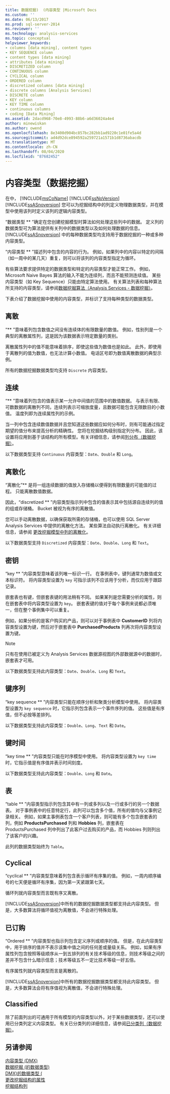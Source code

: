 ```yaml
---
title: 数据挖掘)  (内容类型 |Microsoft Docs
ms.custom: ''
ms.date: 06/13/2017
ms.prod: sql-server-2014
ms.reviewer: ''
ms.technology: analysis-services
ms.topic: conceptual
helpviewer_keywords:
- columns [data mining], content types
- KEY SEQUENCE column
- content types [data mining]
- attributes [data mining]
- DISCRETIZED column
- CONTINUOUS column
- CYCLICAL column
- ORDERED column
- discretized columns [data mining]
- discrete columns [Analysis Services]
- DISCRETE column
- KEY column
- KEY TIME column
- continuous columns
- coding [Data Mining]
ms.assetid: 2dacd968-70e8-4993-88b6-a6d36024a4e4
author: minewiskan
ms.author: owend
ms.openlocfilehash: 8e3400d904bc857bc282bb1ad9220c1e01fe5a4d
ms.sourcegitcommit: ad4d92dce894592a259721a1571b1d8736abacdb
ms.translationtype: MT
ms.contentlocale: zh-CN
ms.lasthandoff: 08/04/2020
ms.locfileid: "87682452"
---
```

# <a name="content-types-data-mining"></a>内容类型（数据挖掘）
  在中， [!INCLUDE[msCoName](../../includes/msconame-md.md)] [!INCLUDE[ssNoVersion](../../includes/ssnoversion-md.md)] [!INCLUDE[ssASnoversion](../../includes/ssasnoversion-md.md)] 您可以为挖掘结构中的列定义物理数据类型，并在模型中使用该列时定义该列的逻辑内容类型。  
  
 “数据类型 ** ”确定在您创建挖掘模型时算法如何处理这些列中的数据。 定义列的数据类型可为算法提供有关列中的数据类型以及如何处理数据的信息。 [!INCLUDE[ssASnoversion](../../includes/ssasnoversion-md.md)] 中的每种数据类型均支持用于数据挖掘的一种或多种内容类型。  
  
 “内容类型 ** ”描述列中包含的内容的行为。 例如，如果列中的内容以特定的间隔（如一周中的某几天）重复，则可以将该列的内容类型指定为循环。  
  
 有些算法要求提供特定的数据类型和特定的内容类型才能正常工作。 例如，Microsoft Naive Bayes 算法的输入不能为连续列，而且不能预测连续值。 某些内容类型（如 Key Sequence）只能由特定算法使用。 有关算法列表和每种算法所支持的内容类型，请参阅[数据挖掘算法（Analysis Services - 数据挖掘）](data-mining-algorithms-analysis-services-data-mining.md)。  
  
 下表介绍了数据挖掘中使用的内容类型，并标识了支持每种类型的数据类型。  
  
## <a name="discrete"></a>离散  
 “** ”意味着列包含数值之间没有连续体的有限数量的数值。 例如，性别列是一个典型的离散属性列，这是因为该数据表示特定数量的类别。  
  
 离散属性列中的值不能意味着排序，即使这些值为数值也是如此。 此外，即使用于离散列的值为数值，也无法计算小数值。 电话区号即为数值离散数据的典型示例。  
  
 所有的数据挖掘数据类型均支持 `Discrete` 内容类型。  
  
## <a name="continuous"></a>连续  
 “** ”意味着列包含的值表示某一允许中间值的范围中的数值数据。 与表示有限、可数数据的离散列不同，连续列表示可缩放度量，且数据可能包含无限数目的小数值。 温度列即为连续属性列的示例。  
  
 当一列中包含连续数值数据并且您知道这些数据应如何分布时，则有可能通过指定期望的值分布来提高分析的精确性。 您将在挖掘结构级别指定列分布。 因此，该设置将应用到基于该结构的所有模型。有关详细信息，请参阅[列分布（数据挖掘）](column-distributions-data-mining.md)。  
  
 以下数据类型支持 `Continuous` 内容类型：`Date`、`Double` 和 `Long`。  
  
## <a name="discretized"></a>离散化  
 “离散化”** 是将一组连续数据的值放入存储桶以便得到有限数量的可能值的过程。 只能离散数值数据。  
  
 因此，“discretized ** ”内容类型指示列中包含的值表示其中包括源自连续列的值的组或存储桶。 Bucket 被视为有序的离散值。  
  
 您可以手动离散数据，以确保获取所需的存储桶，也可以使用 SQL Server Analysis Services 中提供的离散化方法。 某些算法自动执行离散化。 有关详细信息，请参阅 [更改挖掘模型中列的离散化](change-the-discretization-of-a-column-in-a-mining-model.md)。  
  
 以下数据类型支持 `Discretized` 内容类型：`Date`、`Double`、`Long` 和 `Text`。  
  
## <a name="key"></a>密钥  
 “key ** ”内容类型意味着该列唯一标识一行。 在事例表中，键列通常为数值或文本标识符。 将内容类型设置为 `key` 可指示该列不应该用于分析，而仅应用于跟踪记录。  
  
 嵌套表也有键，但嵌套表键的用法稍有不同。 如果某列是您需要分析的属性，则在嵌套表中将内容类型设置为 `key`。 嵌套表键的值对于每个事例来说都必须唯一，但在整个事例集中可以重复。  
  
 例如，如果分析的是客户购买的产品，则可以对于事例表中 **CustomerID** 列将内容类型设置为键，然后对于嵌套表中 **PurchasedProducts** 列再次将内容类型设置为键。  
  
> [!NOTE]  
>  只有在使用已被定义为 Analysis Services 数据源视图的外部数据源中的数据时，嵌套表才可用。  
  
 以下数据类型支持此内容类型：`Date`、`Double`、`Long` 和 `Text`。  
  
## <a name="key-sequence"></a>键序列  
 “key sequence ** ”内容类型只能在顺序分析和聚类分析模型中使用。 将内容类型设置为 `key sequence` 时，它指示列包含表示一个事件序列的值。 这些值是有序值，但不必按等差排列。  
  
 以下数据类型支持此内容类型：`Double`、`Long`、`Text` 和 `Date`。  
  
## <a name="key-time"></a>键时间  
 “key time ** ”内容类型只能在时序模型中使用。 将内容类型设置为 `key time` 时，它指示值是有序值并表示时间刻度。  
  
 以下数据类型支持此内容类型：`Double`、`Long` 和 `Date`。  
  
## <a name="table"></a>表  
 “table ** ”内容类型指示列包含其中有一列或多列以及一行或多行的另一个数据表。 对于事例表中的任意特定行，此列可以包含多个值，所有的值均与父事例记录相关。 例如，如果主事例表包含一个客户列表，则可能有多个包含嵌套表的列，例如 **ProductsPurchased** 列和 **Hobbies** 列，嵌套表在 ProductsPurchased 列中列出了此客户过去购买的产品，而 Hobbies 列则列出了该客户的兴趣。  
  
 此列的数据类型始终为 `Table`。  
  
## <a name="cyclical"></a>Cyclical  
 “cyclical ** ”内容类型意味着列包含表示循环有序集的值。 例如，一周内顺序编号的七天便是循环有序集，因为第一天紧跟第七天。  
  
 循环列就内容类型而言既有序又离散。  
  
 [!INCLUDE[ssASnoversion](../../includes/ssasnoversion-md.md)]中所有的数据挖掘数据类型都支持此内容类型。 但是，大多数算法将循环值视为离散值，不会进行特殊处理。  
  
## <a name="ordered"></a>已订购  
 “Ordered ** ”内容类型也指示列包含定义序列或顺序的值。 但是，在此内容类型中，用于排序的值并不表示该集中值之间的任何差或量级关系。 例如，如果有序属性列包含按照等级顺序从一到五排列的有关技术等级的信息，则技术等级之间的差并不包含什么暗示信息；技术等级五不一定比技术等级一好五倍。  
  
 有序属性列就内容类型而言是离散的。  
  
 [!INCLUDE[ssASnoversion](../../includes/ssasnoversion-md.md)]中所有的数据挖掘数据类型都支持此内容类型。 但是，大多数算法会将有序值视为离散值，不会进行特殊处理。  
  
## <a name="classified"></a>Classified  
 除了前面列出的可通用于所有模型的内容类型以外，对于某些数据类型，还可以使用已分类列定义内容类型。 有关已分类列的详细信息，请参阅[已分类列（数据挖掘）](classified-columns-data-mining.md)。  
  
## <a name="see-also"></a>另请参阅  
 [内容类型 &#40;DMX&#41;](/sql/dmx/content-types-dmx)   
 [数据挖掘 &#40;的数据类型&#41;](data-types-data-mining.md)   
 [DMX&#41;的数据类型 &#40;](/sql/dmx/data-types-dmx)   
 [更改挖掘结构的属性](change-the-properties-of-a-mining-structure.md)   
 [挖掘结构列](mining-structure-columns.md)  
  
  
